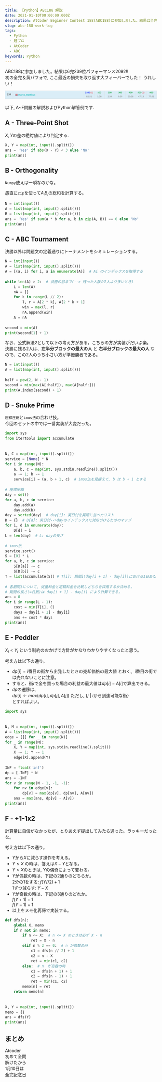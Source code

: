 ```yaml
---
title: 【Python】ABC188 解説
date: 2021-01-10T00:00:00.000Z
description: AtCoder Beginner Contest 188(ABC188)に参加しました。結果は全完239位パフォーマンス2092. A~F問題の解説およびPython解答例を掲載します。
slug: abc-188-work-log
tags: 
  - Python
  - 競プロ
  - AtCoder
  - ABC
keywords: Python
---
```


ABC188に参加しました。結果は$6$完$239$位パフォーマンス$2092$!!  
初の全完＆黄パフォで, ここ最近の損失を取り返す大フィーバーでした！ うれしい！

![ABC188_ranking](ABC188_ranking.png)
  

以下, A~F問題の解説およびPython解答例です.

## A - Three-Point Shot
$X, Y$の差の絶対値により判定する.


```python
X, Y = map(int, input().split())
ans = 'Yes' if abs(X - Y) < 3 else 'No'
print(ans)
```

## B - Orthogonality
`Numpy`使えば一瞬なのかな。

愚直に`zip`を使って$A_iB_i$の総和を計算する。


```python
N = int(input())
A = list(map(int, input().split()))
B = list(map(int, input().split()))
ans = 'Yes' if sum(a * b for a, b in zip(A, B)) == 0 else 'No'
print(ans)
```

<adsense></adsense>

## C - ABC Tournament
決勝以外は問題文の定義通りにトーナメントをシミュレーションする。

```python
N = int(input())
A = list(map(int, input().split()))
A = [(a, i) for i, a in enumerate(A)]  # Ai のインデックスを取得する

while len(A) > 2:  # 決勝の前まで(--> 残った人数が2人より多いとき)
    L = len(A)
    nA = []
    for k in range(L // 2):
        l, r = A[2 * k], A[2 * k + 1]
        win = max(l, r)
        nA.append(win)
    A = nA

second = min(A)
print(second[1] + 1)
```

なお、公式解法2として以下の考え方がある。こちらの方が実装がだいぶ楽。  
決勝に残る2人は、**左半分ブロックの最大の人** と **右半分ブロックの最大の人** なので、この2人のうち小さい方が準優勝者である。

```python
N = int(input())
A = list(map(int, input().split()))

half = pow(2, N - 1)
second = min(max(A[:half]), max(A[half:]))
print(A.index(second) + 1)
```


## D - Snuke Prime
`座標圧縮`と`imos法`の合わせ技。  
今回のセットの中では一番実装が大変だった。


```python
import sys
from itertools import accumulate


N, C = map(int, input().split())
service = [None] * N
for i in range(N):
    a, b, c = map(int, sys.stdin.readline().split())
    a -= 1; b -= 1
    service[i] = (a, b + 1, c)  # imos法を見据えて, b は b + 1 とする

# 座標圧縮
day = set()
for a, b, c in service:
    day.add(a)
    day.add(b)
day = sorted(day)  # day[i]: 実日付を昇順に並べたリスト
D = {}  # D[d]: 実日付-->dayのインデックスに対応づけるためのマップ
for i, d in enumerate(day):
    D[d] = i
L = len(day)  # L: dayの長さ

# imos法
service.sort()
S = [0] * L
for a, b, c in service:
    S[D[a]] += c
    S[D[b]] -= c
T = list(accumulate(S)) # T[i]: 期間i(day[i + 1] - day[i])における1日あたりの従量料金

# 各期間iについて, 従量料金と定額料金を比較しどちらを採用するか決める。
# 期間の長さ(=日数)は day[i + 1] - day[i] により計算できる。
ans = 0
for i in range(L - 1):
    cost = min(T[i], C)
    days = day[i + 1] - day[i]
    ans += cost * days
print(ans)
```

<adsense></adsense>

## E - Peddler 
$X_i < Y_i$ という制約のおかげで方針がかなりわかりやすくなったと思う。


考え方は以下の通り。
- $dp[i] = i \text{番目の街から出発したときの売却価格の最大値}$ とおく。i番目の街では売れないことに注意。
- すると、街$i$で金を買った場合の利益の最大値は$dp[i] - A[i]$で算出できる。
- $dp$の遷移は、  
$dp[i] \leftarrow max(dp[i], dp[j], A[j])$ ただし, $\{j$ $|$  $i\text{から到達可能な街}\}$  
とすればよい。


```python
import sys


N, M = map(int, input().split())
A = list(map(int, input().split()))
edge = [[] for _ in range(N)]
for _ in range(M):
    X, Y = map(int, sys.stdin.readline().split())
    X -= 1; Y -= 1
    edge[X].append(Y)

INF = float('inf')
dp = [-INF] * N
ans = -INF
for v in range(N - 1, -1, -1):
    for nv in edge[v]:
        dp[v] = max(dp[v], dp[nv], A[nv])
    ans = max(ans, dp[v] - A[v])
print(ans)

```

<adsense></adsense>

## F - +1-1x2
計算量に自信がなかったが、とりあえず提出してみたら通った。ラッキーだったな。

考え方は以下の通り。
- $Y$から$X$に減らす操作を考える。
- $Y \leq X$ の時は、答えは$X - Y$となる。
- $Y > X$のときは, $Y$の偶奇によって変わる。
- $Y$が偶数の時は、下記の$2$通りのどちらか。  
$2$分の$1$をする: $f(Y // 2) + 1$  
$1$ずつ減らす: $Y - X$
- $Y$が奇数の時は、下記の$3$通りのどれか。  
$f(Y + 1)$ + 1  
$f(Y - 1)$ + 1  
- 以上をメモ化再帰で実装する。

```python
def dfs(n):
    global X, memo
    if n not in memo:
        if n <= X:  # n <= X のときは必ず X - n
            ret = X - n
        elif n % 2 == 0:  # n が偶数の時
            c1 = dfs(n // 2) + 1
            c2 = n - X
            ret = min(c1, c2)
        else:  # n　が奇数の時
            c1 = dfs(n + 1) + 1
            c2 = dfs(n - 1) + 1
            ret = min(c1, c2)
        memo[n] = ret
    return memo[n]


X, Y = map(int, input().split())
memo = {}
ans = dfs(Y)
print(ans)
```

## まとめ
Atcoder  
初めて全問  
解けたから  
1月10日は  
全完記念日

